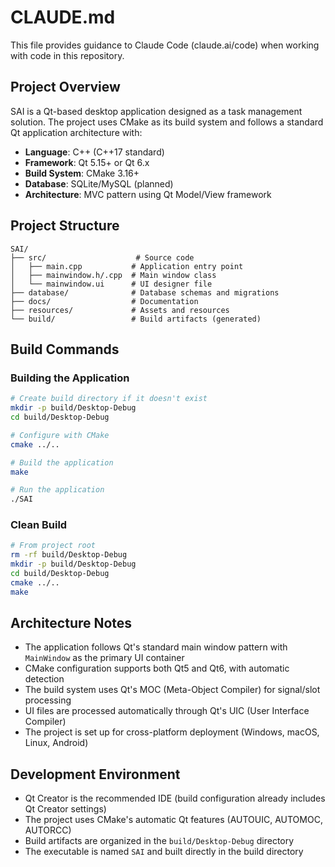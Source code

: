 # CLAUDE.md

This file provides guidance to Claude Code (claude.ai/code) when working with code in this repository.

## Project Overview

SAI is a Qt-based desktop application designed as a task management solution. The project uses CMake as its build system and follows a standard Qt application architecture with:

- **Language**: C++ (C++17 standard)
- **Framework**: Qt 5.15+ or Qt 6.x
- **Build System**: CMake 3.16+
- **Database**: SQLite/MySQL (planned)
- **Architecture**: MVC pattern using Qt Model/View framework

## Project Structure

```
SAI/
├── src/                    # Source code
│   ├── main.cpp           # Application entry point
│   ├── mainwindow.h/.cpp  # Main window class
│   └── mainwindow.ui      # UI designer file
├── database/              # Database schemas and migrations
├── docs/                  # Documentation
├── resources/             # Assets and resources
└── build/                 # Build artifacts (generated)
```

## Build Commands

### Building the Application
```bash
# Create build directory if it doesn't exist
mkdir -p build/Desktop-Debug
cd build/Desktop-Debug

# Configure with CMake
cmake ../..

# Build the application
make

# Run the application
./SAI
```

### Clean Build
```bash
# From project root
rm -rf build/Desktop-Debug
mkdir -p build/Desktop-Debug
cd build/Desktop-Debug
cmake ../..
make
```

## Architecture Notes

- The application follows Qt's standard main window pattern with `MainWindow` as the primary UI container
- CMake configuration supports both Qt5 and Qt6, with automatic detection
- The build system uses Qt's MOC (Meta-Object Compiler) for signal/slot processing
- UI files are processed automatically through Qt's UIC (User Interface Compiler)
- The project is set up for cross-platform deployment (Windows, macOS, Linux, Android)

## Development Environment

- Qt Creator is the recommended IDE (build configuration already includes Qt Creator settings)
- The project uses CMake's automatic Qt features (AUTOUIC, AUTOMOC, AUTORCC)
- Build artifacts are organized in the `build/Desktop-Debug` directory
- The executable is named `SAI` and built directly in the build directory